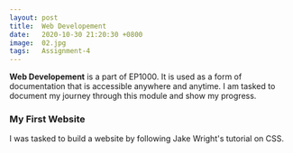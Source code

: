 ```yaml
---
layout: post
title:  Web Developement
date:   2020-10-30 21:20:30 +0800
image:  02.jpg
tags:   Assignment-4
---
```

<strong>Web Developement</strong> is a part of EP1000. It is used as a form of documentation that is accessible anywhere and anytime. I am tasked to document my journey through this module and show my progress. 

### My First Website
I was tasked to build a website by following Jake Wright's tutorial on CSS.   